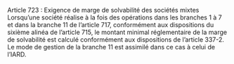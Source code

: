 Article 723 : Exigence de marge de solvabilité des sociétés mixtes
Lorsqu’une société réalise à la fois des opérations dans les branches 1 à 7 et dans la branche 11 de l’article 717, conformément aux dispositions du sixième alinéa de l’article 715, le montant minimal réglementaire de la marge de solvabilité est calculé conformément aux dispositions de l’article 337-2. Le mode de gestion de la branche 11 est assimilé dans ce cas à celui de l’IARD.